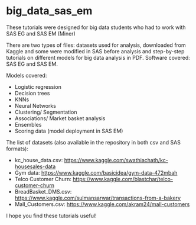 # big_data_sas_em
These tutorials were designed for big data students who had to work with SAS EG and SAS EM (Miner)

There are two types of files: datasets used for analysis, downloaded from Kaggle and some were modified in SAS before analysis and step-by-step tutorials on different models for big data analysis in PDF. Software covered: SAS EG and SAS EM.

Models covered:
- Logistic regression
- Decision trees
- KNNs
- Neural Networks
- Clustering/ Segmentation
- Associations/ Market basket analysis
- Ensembles
- Scoring data (model deployment in SAS EM)

The list of datasets (also available in the repository in both csv and SAS formats):
- kc_house_data.csv: https://www.kaggle.com/swathiachath/kc-housesales-data
- Gym data: https://www.kaggle.com/basicidea/gym-data-472mbah
- Telco Customer Churn: https://www.kaggle.com/blastchar/telco-customer-churn
- BreadBasket_DMS.csv: https://www.kaggle.com/sulmansarwar/transactions-from-a-bakery
- Mall_Customers.csv: https://www.kaggle.com/akram24/mall-customers

I hope you find these tutorials useful!
